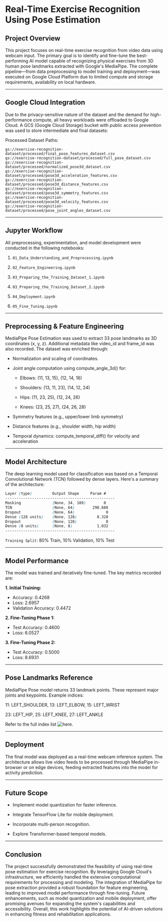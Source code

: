 # Real-Time Exercise Recognition Using Pose Estimation

## Project Overview
This project focuses on real-time exercise recognition from video data using webcam input. The primary goal is to identify and fine-tune the best-performing AI model capable of recognizing physical exercises from 3D human pose landmarks extracted with Google's MediaPipe. The complete pipeline—from data preprocessing to model training and deployment—was executed on Google Cloud Platform due to limited compute and storage 
requirements, availability on local hardware.

---

## Google Cloud Integration
Due to the privacy-sensitive nature of the dataset and the demand for high-performance compute, all heavy workloads were offloaded to Google Cloud. A GCS (Google Cloud Storage) bucket with public access prevention was used to store intermediate and final datasets:

Processed Dataset Paths:
```arduino
gs://exercise-recognition-dataset/processed/final_pose_features_dataset.csv
gs://exercise-recognition-dataset/processed/full_pose_dataset.csv
gs://exercise-recognition-dataset/processed/normalized_pose3d_dataset.csv
gs://exercise-recognition-dataset/processed/pose3d_acceleration_features.csv
gs://exercise-recognition-dataset/processed/pose3d_distance_features.csv
gs://exercise-recognition-dataset/processed/pose3d_symmetry_features.csv
gs://exercise-recognition-dataset/processed/pose3d_velocity_features.csv
gs://exercise-recognition-dataset/processed/pose_joint_angles_dataset.csv
```

---

## Jupyter Workflow
All preprocessing, experimentation, and model development were conducted in the following notebooks:

1. `01_Data_Understanding_and_Preprocessing.ipynb`

2. `02_Feature_Engineering.ipynb`

3. `03_Preparing_the_Training_Dataset_1.ipynb`

4. `03_Preparing_the_Training_Dataset_2.ipynb`

5. `04_Deployment.ipynb`

6. `05_Fine_Tuning.ipynb`

---

## Preprocessing & Feature Engineering
MediaPipe Pose Estimation was used to extract 33 pose landmarks as 3D coordinates (x, y, z). Additional metadata like video_id and frame_id was also recorded. The dataset was enriched through:

- Normalization and scaling of coordinates.

- Joint angle computation using compute_angle_3d() for:

    - Elbows: (11, 13, 15), (12, 14, 16)

    - Shoulders: (13, 11, 23), (14, 12, 24)

    - Hips: (11, 23, 25), (12, 24, 26)

    - Knees: (23, 25, 27), (24, 26, 28)

- Symmetry features (e.g., upper/lower limb symmetry)

- Distance features (e.g., shoulder width, hip width)

- Temporal dynamics: compute_temporal_diff() for velocity and acceleration

---
## Model Architecture
The deep learning model used for classification was based on a Temporal Convolutional Network (TCN) followed by dense layers. Here's a summary of the architecture:
```scss
Layer (type)         Output Shape     Param #
-------------------------------------------------
Masking              (None, 34, 189)        0
TCN                  (None, 64)        298,688
Dropout              (None, 64)              0
Dense (128 units)    (None, 128)         8,320
Dropout              (None, 128)             0
Dense (8 units)      (None, 8)           1,032
-------------------------------------------------
```

``Training Split``: 80% Train, 10% Validation, 10% Test

---

## Model Performance
The model was trained and iteratively fine-tuned. The key metrics recorded are:

**1. Initial Training:**

  * Accuracy: 0.4268
  * Loss: 2.6957
  * Validation Accuracy: 0.4472

**2. Fine-Tuning Phase 1:**

  * Test Accuracy: 0.4600
  * Loss: 6.0527

**3. Fine-Tuning Phase 2:**

  * Test Accuracy: 0.5000
  * Loss: 8.6931

---

## Pose Landmarks Reference
MediaPipe Pose model returns 33 landmark points. These represent major joints and keypoints. Example indices:

11: LEFT_SHOULDER, 13: LEFT_ELBOW, 15: LEFT_WRIST

23: LEFT_HIP, 25: LEFT_KNEE, 27: LEFT_ANKLE

Refer to the full index list ![here](https://ai.google.dev/edge/mediapipe/solutions/vision/pose_landmarker).

---

## Deployment
The final model was deployed as a real-time webcam inference system. The architecture allows live video feeds to be processed through MediaPipe in-browser or on edge devices, feeding extracted features into the model for activity prediction.

---

## Future Scope
- Implement model quantization for faster inference.

- Integrate TensorFlow Lite for mobile deployment.

- Incorporate multi-person recognition.

- Explore Transformer-based temporal models.

---

## Conclusion

The project successfully demonstrated the feasibility of using real-time pose estimation for exercise recognition. By leveraging Google Cloud's infrastructure, we efficiently handled the extensive computational requirements for processing and modeling. The integration of MediaPipe for pose extraction provided a robust foundation for feature engineering, leading to improved model performance through fine-tuning. Future enhancements, such as model quantization and mobile deployment, offer promising avenues for expanding the system's capabilities and accessibility. Overall, this work highlights the potential of AI-driven solutions in enhancing fitness and rehabilitation applications.

